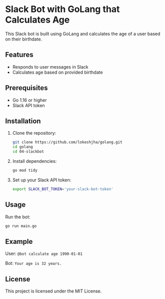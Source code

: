 # Slack Bot with GoLang that Calculates Age

This Slack bot is built using GoLang and calculates the age of a user based on their birthdate.

## Features
- Responds to user messages in Slack
- Calculates age based on provided birthdate

## Prerequisites
- Go 1.16 or higher
- Slack API token

## Installation

1. Clone the repository:
    ```sh
    git clone https://github.com/lokeshjha/golang.git
    cd golang
    cd 04-slackbot
    ```

2. Install dependencies:
    ```sh
    go mod tidy
    ```

3. Set up your Slack API token:
    ```sh
    export SLACK_BOT_TOKEN='your-slack-bot-token'
    ```

## Usage

Run the bot:
```sh
go run main.go
```

## Example

User: `@bot calculate age 1990-01-01`

Bot: `Your age is 32 years.`

## License

This project is licensed under the MIT License.